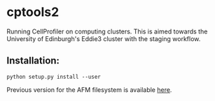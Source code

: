 # cptools2

Running CellProfiler on computing clusters. This is aimed towards the University of Edinburgh's Eddie3 cluster with the staging workflow.

## Installation:
`python setup.py install --user`

Previous version for the AFM filesystem is available [here](https://github.com/swarchal/CP_tools).
